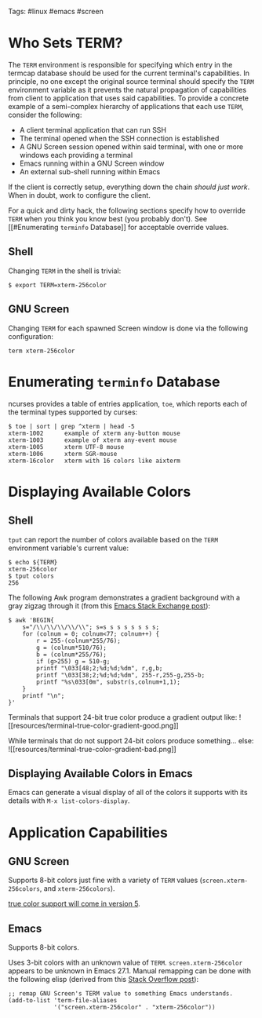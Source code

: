 Tags: #linux #emacs #screen 

# Who Sets TERM?
The `TERM` environment is responsible for specifying which entry in the termcap database should be used for the current terminal's capabilities.  In principle, no one except the original source terminal should specify the `TERM` environment variable as it prevents the natural propagation of capabilities from client to application that uses said capabilities.  To provide a concrete example of a semi-complex hierarchy of applications that each use `TERM`, consider the following:
- A client terminal application that can run SSH
- The terminal opened when the SSH connection is established
- A GNU Screen session opened within said terminal, with one or more windows each providing a terminal
- Emacs running within a GNU Screen window
- An external sub-shell running within Emacs

If the client is correctly setup, everything down the chain *should just work*.  When in doubt, work to configure the client.

For a quick and dirty hack, the following sections specify how to override `TERM` when you think you know best (you probably don't).  See [[#Enumerating `terminfo` Database]] for acceptable override values.

## Shell
Changing `TERM` in the shell is trivial:
```shell
$ export TERM=xterm-256color
```

## GNU Screen
Changing `TERM` for each spawned Screen window is done via the following configuration:
```
term xterm-256color
```

# Enumerating `terminfo` Database
ncurses provides a table of entries application, `toe`, which reports each of the terminal types supported by curses:

```shell
$ toe | sort | grep ^xterm | head -5
xterm-1002      example of xterm any-button mouse
xterm-1003      example of xterm any-event mouse
xterm-1005      xterm UTF-8 mouse
xterm-1006      xterm SGR-mouse
xterm-16color   xterm with 16 colors like aixterm
```

# Displaying Available Colors

## Shell
`tput` can report the number of colors available based on the `TERM` environment variable's current value:
```shell
$ echo ${TERM}
xterm-256color
$ tput colors
256
```

The following Awk program demonstrates a gradient background with a gray zigzag through it (from this [Emacs Stack Exchange post](https://emacs.stackexchange.com/questions/24784/getting-more-than-8-colors-in-a-terminal-emulator-inside-emacs)):
```shell
$ awk 'BEGIN{
    s="/\\/\\/\\/\\/\\"; s=s s s s s s s s;
    for (colnum = 0; colnum<77; colnum++) {
        r = 255-(colnum*255/76);
        g = (colnum*510/76);
        b = (colnum*255/76);
        if (g>255) g = 510-g;
        printf "\033[48;2;%d;%d;%dm", r,g,b;
        printf "\033[38;2;%d;%d;%dm", 255-r,255-g,255-b;
        printf "%s\033[0m", substr(s,colnum+1,1);
    }
    printf "\n";
}'
```
Terminals that support 24-bit true color produce a gradient output like:
![[resources/terminal-true-color-gradient-good.png]]

While terminals that do not support 24-bit colors produce something... else:
![[resources/terminal-true-color-gradient-bad.png]]

## Displaying Available Colors in Emacs
Emacs can generate a visual display of all of the colors it supports with its details with `M-x list-colors-display`.

# Application Capabilities
## GNU Screen
Supports 8-bit colors just fine with a variety of `TERM` values (`screen.xterm-256colors`, and `xterm-256colors`).

[true color support will come in version 5](https://bbs.archlinux.org/viewtopic.php?id=249670).

## Emacs
Supports 8-bit colors.

Uses 3-bit colors with an unknown value of `TERM`.  `screen.xterm-256color` appears to be unknown in Emacs 27.1.  Manual remapping can be done with the following elisp (derived from this [Stack Overflow post](https://stackoverflow.com/questions/7617458/terminal-emacs-colors-only-work-with-term-xterm-256color)):
```elisp
;; remap GNU Screen's TERM value to something Emacs understands.
(add-to-list 'term-file-aliases
             '("screen.xterm-256color" . "xterm-256color"))
```



